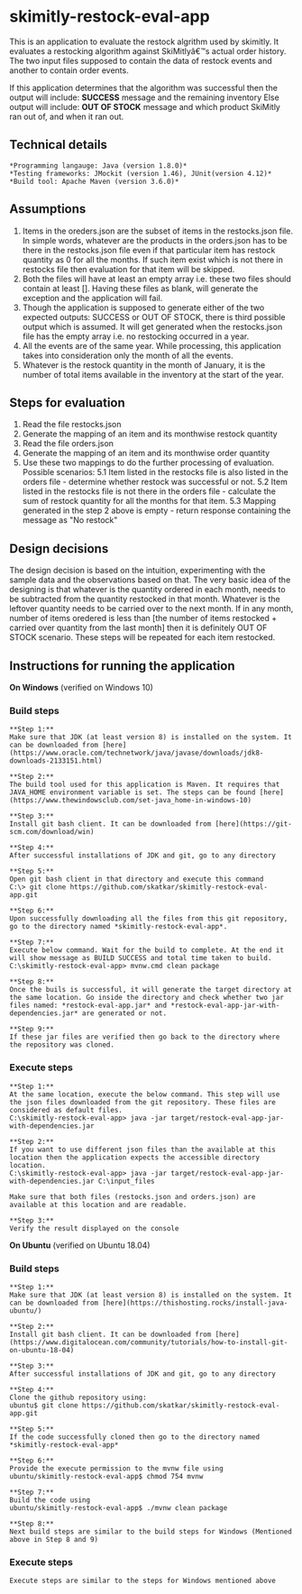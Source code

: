 # skimitly-restock-eval-app
This is an application to evaluate the restock algrithm used by skimitly. It evaluates a restocking algorithm against SkiMitlyâ€™s actual order history. The two input files supposed to contain the data of restock events and another to contain order events.

If this application determines that the algorithm was successful then the output will include:
	**SUCCESS** message and the remaining inventory
Else output will include:
	**OUT OF STOCK** message and which product SkiMitly ran out of, and when it ran out.
	
## Technical details
	*Programming langauge: Java (version 1.8.0)*
	*Testing frameworks: JMockit (version 1.46), JUnit(version 4.12)*
	*Build tool: Apache Maven (version 3.6.0)*
	
## Assumptions
1. Items in the oreders.json are the subset of items in the restocks.json file. In simple words, whatever are the products in the orders.json has to be there in the restocks.json file even if that particular item has restock quantity as 0 for all the months. If such item exist which is not there in restocks file then evaluation for that item will be skipped.
2. Both the files will have at least an empty array i.e. these two files should contain at least []. Having these files as blank, will generate the exception and the application will fail.
3. Though the application is supposed to generate either of the two expected outputs: SUCCESS or OUT OF STOCK, there is third possible output which is assumed. It will get generated when the restocks.json file has the empty array i.e. no restocking occurred in a year.
4. All the events are of the same year. While processing, this application takes into consideration only the month of all the events.
5. Whatever is the restock quantity in the month of January, it is the number of total items available in the inventory at the start of the year.

## Steps for evaluation
1. Read the file restocks.json
2. Generate the mapping of an item and its monthwise restock quantity
3. Read the file orders.json
4. Generate the mapping of an item and its monthwise order quantity
5. Use these two mappings to do the further processing of evaluation. Possible scenarios:
	5.1 Item listed in the restocks file is also listed in the orders file - determine whether restock was successful or not. 
	5.2 Item listed in the restocks file is not there in the orders file - calculate the sum of restock quantity for all the months for that item.
	5.3 Mapping generated in the step 2 above is empty - return response containing the message as "No restock"


## Design decisions
The design decision is based on the intuition, experimenting with the sample data and the observations based on that. The very basic idea of the designing is that whatever is the quantity ordered in each month, needs to be subtracted from the quantity restocked in that month. Whatever is the leftover quantity needs to be carried over to the next month. If in any month, number of items oredered is less than [the number of items restocked + carried over quantity from the last month] then it is definitely OUT OF STOCK scenario. These steps will be repeated for each item restocked. 

## Instructions for running the application

**On Windows** (verified on Windows 10)

### Build steps
		
	**Step 1:**
	Make sure that JDK (at least version 8) is installed on the system. It can be downloaded from [here](https://www.oracle.com/technetwork/java/javase/downloads/jdk8-downloads-2133151.html)
	
	**Step 2:**
	The build tool used for this application is Maven. It requires that JAVA_HOME environment variable is set. The steps can be found [here](https://www.thewindowsclub.com/set-java_home-in-windows-10)
	
	**Step 3:**
	Install git bash client. It can be downloaded from [here](https://git-scm.com/download/win)
	
	**Step 4:**
	After successful installations of JDK and git, go to any directory
	
	**Step 5:**
	Open git bash client in that directory and execute this command
	C:\> git clone https://github.com/skatkar/skimitly-restock-eval-app.git
	
	**Step 6:**
	Upon successfully downloading all the files from this git repository, go to the directory named *skimitly-restock-eval-app*.
	
	**Step 7:**
	Execute below command. Wait for the build to complete. At the end it will show message as BUILD SUCCESS and total time taken to build.
	C:\skimitly-restock-eval-app> mvnw.cmd clean package
	
	**Step 8:**
	Once the buils is successful, it will generate the target directory at the same location. Go inside the directory and check whether two jar files named: *restock-eval-app.jar* and *restock-eval-app-jar-with-dependencies.jar* are generated or not.
	
	**Step 9:**
	If these jar files are verified then go back to the directory where the repository was cloned.
	
### Execute steps

	**Step 1:**
	At the same location, execute the below command. This step will use the json files downloaded from the git repository. These files are considered as default files.
	C:\skimitly-restock-eval-app> java -jar target/restock-eval-app-jar-with-dependencies.jar
			
	**Step 2:**
	If you want to use different json files than the available at this location then the application expects the accessible directory location.
	C:\skimitly-restock-eval-app> java -jar target/restock-eval-app-jar-with-dependencies.jar C:\input_files
	
	Make sure that both files (restocks.json and orders.json) are available at this location and are readable.
	
	**Step 3:**
	Verify the result displayed on the console
	
**On Ubuntu** (verified on Ubuntu 18.04)
### Build steps
		
	**Step 1:**
	Make sure that JDK (at least version 8) is installed on the system. It can be downloaded from [here](https://thishosting.rocks/install-java-ubuntu/)
	
	**Step 2:**
	Install git bash client. It can be downloaded from [here](https://www.digitalocean.com/community/tutorials/how-to-install-git-on-ubuntu-18-04)
	
	**Step 3:**
	After successful installations of JDK and git, go to any directory
	
	**Step 4:**
	Clone the github repository using:
	ubuntu$ git clone https://github.com/skatkar/skimitly-restock-eval-app.git
			
	**Step 5:**
	If the code successfully cloned then go to the directory named *skimitly-restock-eval-app*
	
	**Step 6:**
	Provide the execute permission to the mvnw file using 
	ubuntu/skimitly-restock-eval-app$ chmod 754 mvnw
	
	**Step 7:**
	Build the code using 
	ubuntu/skimitly-restock-eval-app$ ./mvnw clean package
	
	**Step 8:**
	Next build steps are similar to the build steps for Windows (Mentioned above in Step 8 and 9)
	
### Execute steps
	Execute steps are similar to the steps for Windows mentioned above
